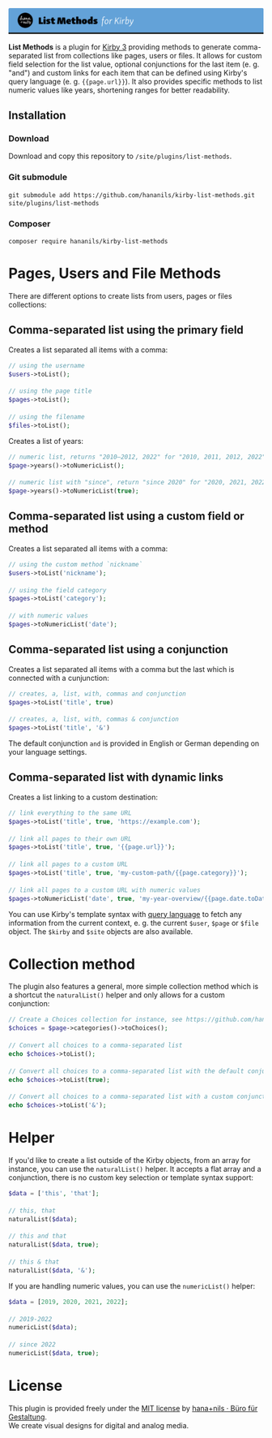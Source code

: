 ![Kirby List Methods](.github/title.png)

**List Methods** is a plugin for [Kirby 3](https://getkirby.com) providing methods to generate comma-separated list from collections like pages, users or files. It allows for custom field selection for the list value, optional conjunctions for the last item (e. g. "and") and custom links for each item that can be defined using Kirby's query language (e. g. `{{page.url}}`). It also provides specific methods to list numeric values like years, shortening ranges for better readability.

## Installation

### Download

Download and copy this repository to `/site/plugins/list-methods`.

### Git submodule

```
git submodule add https://github.com/hananils/kirby-list-methods.git site/plugins/list-methods
```

### Composer

```
composer require hananils/kirby-list-methods
```

# Pages, Users and File Methods

There are different options to create lists from users, pages or files collections:

## Comma-separated list using the primary field

Creates a list separated all items with a comma:

```php
// using the username
$users->toList();

// using the page title
$pages->toList();

// using the filename
$files->toList();
```

Creates a list of years:

```php
// numeric list, returns "2010–2012, 2022" for "2010, 2011, 2012, 2022"
$page->years()->toNumericList();

// numeric list with "since", return "since 2020" for "2020, 2021, 2022"
$page->years()->toNumericList(true);
```

## Comma-separated list using a custom field or method

Creates a list separated all items with a comma:

```php
// using the custom method `nickname`
$users->toList('nickname');

// using the field category
$pages->toList('category');

// with numeric values
$pages->toNumericList('date');
```

## Comma-separated list using a conjunction

Creates a list separated all items with a comma but the last which is connected with a cunjunction:

```php
// creates, a, list, with, commas and conjunction
$pages->toList('title', true)

// creates, a, list, with, commas & conjunction
$pages->toList('title', '&')
```

The default conjunction `and` is provided in English or German depending on your language settings.

## Comma-separated list with dynamic links

Creates a list linking to a custom destination:

```php
// link everything to the same URL
$pages->toList('title', true, 'https://example.com');

// link all pages to their own URL
$pages->toList('title', true, '{{page.url}}');

// link all pages to a custom URL
$pages->toList('title', true, 'my-custom-path/{{page.category}}');

// link all pages to a custom URL with numeric values
$pages->toNumericList('date', true, 'my-year-overview/{{page.date.toDate('Y')}}');

```

You can use Kirby's template syntax with [query language](https://getkirby.com/docs/guide/blueprints/query-language) to fetch any information from the current context, e. g. the current `$user`, `$page` or `$file` object. The `$kirby` and `$site` objects are also available.

# Collection method

The plugin also features a general, more simple collection method which is a shortcut the `naturalList()` helper and only allows for a custom conjunction:

```php
// Create a Choices collection for instance, see https://github.com/hananils/kirby-choices
$choices = $page->categories()->toChoices();

// Convert all choices to a comma-separated list
echo $choices->toList();

// Convert all choices to a comma-separated list with the default conjunction
echo $choices->toList(true);

// Convert all choices to a comma-separated list with a custom conjunction
echo $choices->toList('&');
```

# Helper

If you'd like to create a list outside of the Kirby objects, from an array for instance, you can use the `naturalList()` helper. It accepts a flat array and a conjunction, there is no custom key selection or template syntax support:

```php
$data = ['this', 'that'];

// this, that
naturalList($data);

// this and that
naturalList($data, true);

// this & that
naturalList($data, '&');
```

If you are handling numeric values, you can use the `numericList()` helper:

```php
$data = [2019, 2020, 2021, 2022];

// 2019-2022
numericList($data);

// since 2022
numericList($data, true);
```

# License

This plugin is provided freely under the [MIT license](LICENSE.md) by [hana+nils · Büro für Gestaltung](https://hananils.de).  
We create visual designs for digital and analog media.
